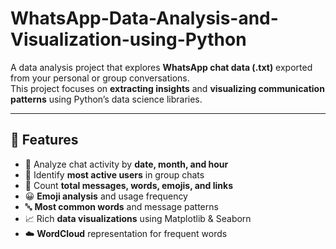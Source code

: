 # WhatsApp-Data-Analysis-and-Visualization-using-Python

A data analysis project that explores **WhatsApp chat data (.txt)** exported from your personal or group conversations.  
This project focuses on **extracting insights** and **visualizing communication patterns** using Python’s data science libraries.

---

## 🚀 Features

- 📅 Analyze chat activity by **date, month, and hour**
- 👥 Identify **most active users** in group chats
- 💬 Count **total messages, words, emojis, and links**
- 😀 **Emoji analysis** and usage frequency
- 🔤 **Most common words** and message patterns
- 📈 Rich **data visualizations** using Matplotlib & Seaborn
- ☁️ **WordCloud** representation for frequent words

